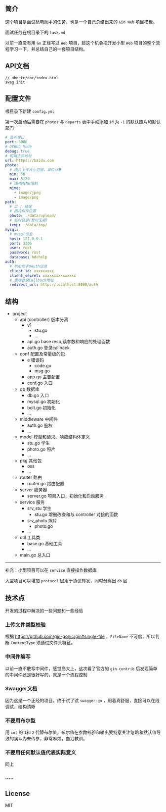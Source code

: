 ## 简介

这个项目是面试杭电助手的任务，也是一个自己总结出来的 `Gin Web` 项目模板。

面试任务在根目录下的 `task.md`

以前一直没有用 `Go` 正经写过 `Web` 项目，趁这个机会把开发小型 `Web` 项目的整个流程学习一下，并总结自己的一套项目结构。

## API文档

```
// <host>/doc/index.html
swag init
```

## 配置文件

根目录下新建 `config.yml`

第一次启动后需要在 `photos` 与 `departs` 表中手动添加 `id` 为 `-1` 的默认照片和默认部门

```yaml
# 监听端口
port: 8080 
# DEBUG Mode
debug: true
# 前端主页地址
url: https://baidu.com
photo:
  # 图片上传大小范围，单位:KB
  min: 50
  max: 5120
  # 图片MIME限制
  mime:
    - image/jpeg
    - image/png
path:
  # 以 / 结尾
  # 图片保存位置
  photo: ./data/upload/
  # 临时目录(暂时无用)
  temp: ./data/tmp/
mysql:
  # mysql信息
  host: 127.0.0.1
  port: 3306
  user: root
  password: root
  database: hduhelp
auth:
  # 杭电助手OAuth信息
  client_id: xxxxxxxxx
  client_secret: xxxxxxxxxxxxxxx
  # 后端登录Callback地址
  redirect_url: http://localhost:8080/auth
```

## 结构

- project
    - api (controller) 版本分离
        - v1
            - stu.go
            - ...
        - api.go  base resp,读参数和响应的处理函数
        - auth.go 登录callback
    - conf 配置及常量级的包
        - e 错误码
            - code.go
            - msg.go
        - app.go 主要配置
        - conf.go 入口
    - db 数据库
        - db.go 入口
        - mysql.go 初始化
        - bolt.go 初始化
        - ...
    - middleware 中间件
        - auth.go 鉴权
        - ...
    - model 模型和请求、响应结构体定义
        - stu.go 学生
        - photo.go 照片
        - ...
    - pkg 其他包
        - oss
        - ...
    - router 路由
        - router.go 路由配置
    - server 服务器
        - server.go 项目入口，初始化和启动服务
    - service 服务
        - srv_stu 学生
            - stu.go 增删改查和与 controller 对接的函数
        - srv_photo 照片
            - photo.go
        - ...
    - util 工具类
        - base.go 基础工具
        - ...
    - main.go 总入口

-------

补充：小型项目可以在 `service` 直接操作数据库

大型项目可以增加 `protocol` 层用于协议转发，同时分离出 `db` 层

## 技术点

开发的过程中解决的一些问题和一些经验

### 上传文件类型校验

根据 https://github.com/gin-gonic/gin#single-file ，`FileName` 不可信，所以判断 `ContentType` 须通过文件头特征。

### 中间件编写

以前一直不敢写中间件，感觉高大上，这次看了官方的 `gin-contrib` 后发现简单的中间件还是很好写的，就是一个流程控制

### Swagger文档

因为这是一个正经的项目，终于试了试 `swagger-go` ，用着真舒服，直接可以在线调试，结构清晰

### 不要用布尔型

用 `int` 的 `1`和 `2` 代替布尔值，布尔值在参数校验和输出要特意关注忽略和默认值导致的误认为未传参，非常麻烦，血泪教训。

### 不要用任何默认值代表实际意义

同上

### .....

## License

MIT